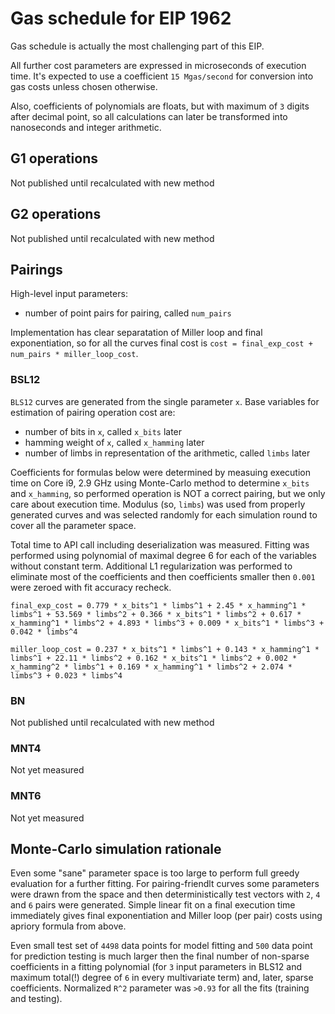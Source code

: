 # Gas schedule for EIP 1962

Gas schedule is actually the most challenging part of this EIP.

All further cost parameters are expressed in microseconds of execution time. It's expected to use a coefficient `15 Mgas/second` for conversion into gas costs unless chosen otherwise.

Also, coefficients of polynomials are floats, but with maximum of `3` digits after decimal point, so all calculations can later be transformed into nanoseconds and integer arithmetic.

## G1 operations

Not published until recalculated with new method

## G2 operations

Not published until recalculated with new method

## Pairings

High-level input parameters:
- number of point pairs for pairing, called `num_pairs`

Implementation has clear separatation of Miller loop and final exponentiation, so for all the curves final cost is `cost = final_exp_cost + num_pairs * miller_loop_cost`. 

### BSL12

`BLS12` curves are generated from the single parameter `x`. Base variables for estimation of pairing operation cost are:
- number of bits in `x`, called `x_bits` later
- hamming weight of `x`, called `x_hamming` later
- number of limbs in representation of the arithmetic, called `limbs` later

Coefficients for formulas below were determined by measuing execution time on Core i9, 2.9 GHz using Monte-Carlo method to determine `x_bits` and `x_hamming`, so performed operation is NOT a correct pairing, but we only care about execution time. Modulus (so, `limbs`) was used from properly generated curves and was selected randomly for each simulation round to cover all the parameter space.

Total time to API call including deserialization was measured. Fitting was performed using polynomial of maximal degree 6 for each of the variables without constant term. Additional L1 regularization was performed to eliminate most of the coefficients and then coefficients smaller then `0.001` were zeroed with fit accuracy recheck.

`final_exp_cost = 0.779 * x_bits^1 * limbs^1 + 2.45 * x_hamming^1 * limbs^1 + 53.569 * limbs^2 + 0.366 * x_bits^1 * limbs^2 + 0.617 * x_hamming^1 * limbs^2 + 4.893 * limbs^3 + 0.009 * x_bits^1 * limbs^3 + 0.042 * limbs^4`

`miller_loop_cost = 0.237 * x_bits^1 * limbs^1 + 0.143 * x_hamming^1 * limbs^1 + 22.11 * limbs^2 + 0.162 * x_bits^1 * limbs^2 + 0.002 * x_hamming^2 * limbs^1 + 0.169 * x_hamming^1 * limbs^2 + 2.074 * limbs^3 + 0.023 * limbs^4`

### BN

Not published until recalculated with new method

### MNT4

Not yet measured

### MNT6

Not yet measured

## Monte-Carlo simulation rationale

Even some "sane" parameter space is too large to perform full greedy evaluation for a further fitting. For pairing-friendlt curves some parameters were drawn from the space and then deterministically test vectors with `2`, `4` and `6` pairs were generated. Simple linear fit on a final execution time immediately gives final exponentiation and Miller loop (per pair) costs using apriory formula from above.

Even small test set of `4498` data points for model fitting and `500` data point for prediction testing is much larger then the final number of non-sparse coefficients in a fitting polynomial (for `3` input parameters in BLS12 and maximum total(!) degree of `6` in every multivariate term) and, later, sparse coefficients. Normalized `R^2` parameter was `>0.93` for all the fits (training and testing). 

